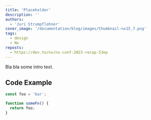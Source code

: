 ```yaml
---
title: 'Placeholder'
description: ''
authors:
  - 'Juri Strumpflohner'
cover_image: '/documentation/blog/images/thumbnail-nx15_7.png'
tags:
  - design
  - Nx
reposts:
  - https://dev.to/nx/nx-conf-2023-recap-53ep
---
```


Bla bla some intro text.

## Code Example

```ts
const foo = 'bar';

function someFn() {
  return foo;
}
```
